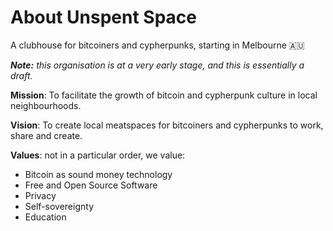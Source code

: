 # About Unspent Space
A clubhouse for bitcoiners and cypherpunks, starting in Melbourne 🇦🇺

_**Note:** this organisation is at a very early stage, and this is essentially a draft._

**Mission**: To facilitate the growth of bitcoin and cypherpunk culture in local neighbourhoods.

**Vision**: To create local meatspaces for bitcoiners and cypherpunks to work, share and create.

**Values**: not in a particular order, we value:
- Bitcoin as sound money technology
- Free and Open Source Software
- Privacy
- Self-sovereignty
- Education

